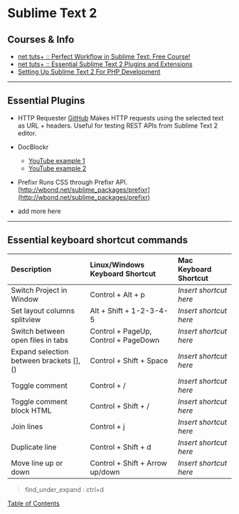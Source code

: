 # Sublime Text 2

## Courses & Info
* [net tuts+ :: Perfect Workflow in Sublime Text: Free Course!](http://net.tutsplus.com/articles/news/perfect-workflow-in-sublime-text-free-course/)
* [net tuts+ :: Essential Sublime Text 2 Plugins and Extensions](http://net.tutsplus.com/tutorials/tools-and-tips/essential-sublime-text-2-plugins-and-extensions/)
* [Setting Up Sublime Text 2 For PHP Development](http://blog.stuartherbert.com/php/2012/02/28/setting-up-sublime-text-2-for-php-development/)

----------------------

## Essential Plugins

* HTTP Requester
[GitHub](https://github.com/braindamageinc/SublimeHttpRequester)
	Makes HTTP requests using the selected text as URL + headers. Useful for testing REST APIs from Sublime Text 2 editor.

* DocBlockr
	* [YouTube example 1](http://www.youtube.com/watch?v=KzbEt9PcF_w)
	* [YouTube example 2](http://www.youtube.com/watch?v=WaQk9QZNaOY)

* Prefixr
	Runs CSS through Prefixr API.
	[http://wbond.net/sublime_packages/prefixr](http://wbond.net/sublime_packages/prefixr)

* add more here
----------------------

## Essential keyboard shortcut commands

| Description  | Linux/Windows Keyboard Shortcut | Mac Keyboard Shortcut |
| :------------ | :----------- |  :----------- |
| Switch Project in Window | Control + Alt + p | *Insert shortcut here* |
| Set layout columns splitview | Alt + Shift + 1-2-3-4-5 | *Insert shortcut here* |
| Switch between open files in tabs | Control + PageUp, Control + PageDown | *Insert shortcut here* |
| Expand selection between brackets [],() | Control + Shift + Space | *Insert shortcut here* |
| Toggle comment | Control + / | *Insert shortcut here* |
| Toggle comment block HTML| Control + Shift + / | *Insert shortcut here* |
| Join lines | Control + j | *Insert shortcut here* |
| Duplicate line | Control + Shift + d | *Insert shortcut here* |
| Move line up or down | Control + Shift + Arrow up/down | *Insert shortcut here* |

> find_under_expand : ctrl+d

[Table of Contents](TABLE-OF-CONTENTS.md#sublime-text-2)